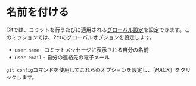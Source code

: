 # 名前を付ける

Gitでは、コミットを行うたびに適用される[グローバル設定](https://git-scm.com/book/en/v2/Customizing-Git-Git-Configuration)を設定できます。このミッションでは、2つのグローバルオプションを設定します。

* `user.name` - コミットメッセージに表示される自分の名前
* `user.email` - 自分の連絡先の電子メール

`git config`コマンドを使用してこれらのオプションを設定し、［*HACK*］をクリックします。
